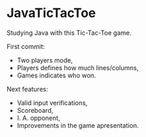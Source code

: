 # JavaTicTacToe
Studying Java with this Tic-Tac-Toe game.

First commit:
+ Two players mode,
+ Players defines how much lines/columns,
+ Games indicates who won.

Next features:
- Valid input verifications,
- Scoreboard,
- I. A. opponent,
- Improvements in the game apresentation.
